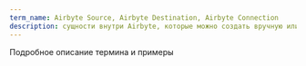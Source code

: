 ```yaml
---
term_name: Airbyte Source, Airbyte Destination, Airbyte Connection
description: сущности внутри Airbyte, которые можно создать вручную или по API
---
```


Подробное описание термина и примеры